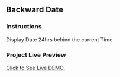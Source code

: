 ## Backward Date

### Instructions
Display Date 24hrs behind the current Time. 

### Project Live Preview

[Click to See Live DEMO.]()